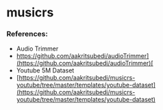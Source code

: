 # musicrs


### References: 
 - Audio Trimmer 
  - https://github.com/aakritsubedi/audioTrimmer](https://github.com/aakritsubedi/audioTrimmer)[
 - Youtube 5M Dataset 
  - [https://github.com/aakritsubedi/musicrs-youtube/tree/master/templates/youtube-dataset](https://github.com/aakritsubedi/musicrs-youtube/tree/master/templates/youtube-dataset)